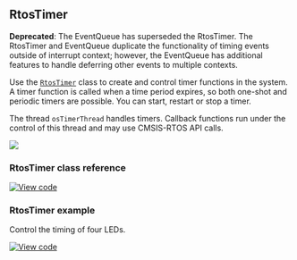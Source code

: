 ## RtosTimer

<span class="warnings">**Deprecated**: The EventQueue has superseded the RtosTimer. The RtosTimer and EventQueue duplicate the functionality of timing events outside of interrupt context; however, the EventQueue has additional features to handle deferring other events to multiple contexts.</span>

Use the [`RtosTimer`](https://docs.mbed.com/docs/mbed-os-api/en/mbed-os-5.5/api/classrtos_1_1RtosTimer.html) class to create and control timer functions in the system. A timer function is called when a time period expires, so both one-shot and periodic timers are possible. You can start, restart or stop a timer.

The thread `osTimerThread` handles timers. Callback functions run under the control of this thread and may use CMSIS-RTOS API calls.

<span class="images">![](https://s3-us-west-2.amazonaws.com/mbed-os-docs-images/rtos_timer.png)</span>

### RtosTimer class reference

[![View code](https://www.mbed.com/embed/?type=library)](/docs/v5.4/mbed-os-api-doxy/classrtos_1_1_rtos_timer.html)

### RtosTimer example

Control the timing of four LEDs.

[![View code](https://www.mbed.com/embed/?url=https://developer.mbed.org/teams/mbed/code/rtos_timer/)](https://developer.mbed.org/teams/mbed/code/rtos_timer/file/tip/main.cpp)
